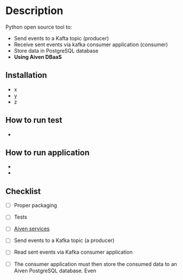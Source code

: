 # Description

Python open source tool to:

* Send events to a Kafta topic (producer)
* Receive sent events via kafka consumer application (consumer)
* Store data in PostgreSQL database 
* **Using Aiven DBaaS**

## Installation 

- x
- y
- z

## How to run test

-

## How to run application 
-
- 

## Checklist

- [ ] Proper packaging
- [ ] Tests
- [ ] [Aiven services](https://aiven.io)

- [ ] Send events to a Kafka topic (a producer)
- [ ] Read sent events via Kafka consumer application
- [ ] The consumer application must then store the consumed data to an Aiven PostgreSQL database. Even 